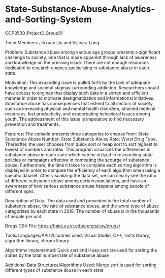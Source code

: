 # State-Substance-Abuse-Analytics-and-Sorting-System
COP3530_Project3_Group81

Team Members: Jinxuan Liu and Vijjeara Long

Problem: 
Substance abuse among various age groups presents a significant challenge to society, one that is made apparent through lack of awareness and knowledge on the pressing issue. There are not enough resources dedicated to research engines specializing in substance abuse in each state.

Motivation: 
This expanding issue is pulled forth by the lack of adequate knowledge and societal stigmas surrounding addiction. Researchers should have access to engines that display such data in a sorted and efficient manner in order to motivate destigmatization and informational initiatives. Substance abuse has consequences that extend to all sectors of society, such as increasing physical and mental health disorders, strained medical resources, lost productivity, and exacerbating behavioral issues among youth. The addressment of this issue is imperative to find necessary prevention and treatments.

Features: 
The console presents three categories to choose from: State Substance Abuse Number; State Substance Abuse Rate; Worst Drug Type. Thereafter, the user chooses from quick sort or heap sort to sort highest to lowest of numbers and rates. This program visualizes the differences in substance abuse in each state which can be utilized in researching state policies or campaigns effective in combating the scourge of substance abuse. Furthermore, the time it takes to complete each sorting algorithm is displayed in order to compare the efficiency of each algorithm when using a specific dataset. After visualizing the data set, we can clearly see the ratio of different substance abuse among certain populations, and have an awareness of how serious substance abuse happens among people of different ages.

Description of Data: 
The data used and presented is the total number of substance abuse, the rate of substance abuse, and the worst type of abuse categorized by each state in 2018. The number of abuse is in the thousands of people per unit.

Drugs CSV File: https://think.cs.vt.edu/corgis/csv/drugs/ 

Tools/Languages/APIs?Libraries used: Visual Studio, C++, limits library, algorithm library, chrono library

Algorithms Implemented: Quick sort and Heap sort are used for sorting the states by the total number/rate of substance abuse

Additional Data Structures/Algorithms Used: Merge sort is used for sorting different types of substance abuse in each state

